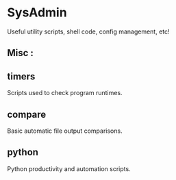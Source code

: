 SysAdmin
================
Useful utility scripts, shell code, config management, etc!


Misc :
------

timers
------
Scripts used to check program runtimes.

compare
-------
Basic automatic file output comparisons.

python
-------
Python productivity and automation scripts.
